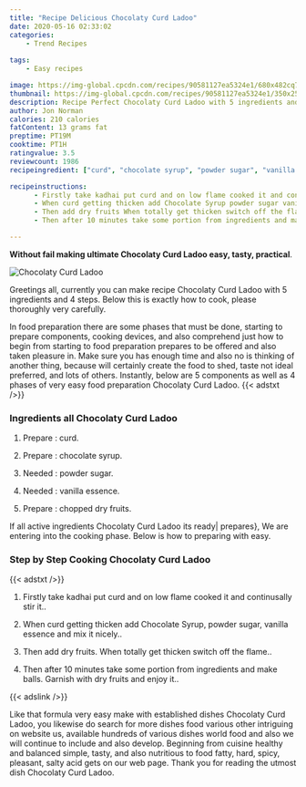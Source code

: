 ```yaml
---
title: "Recipe Delicious Chocolaty Curd Ladoo"
date: 2020-05-16 02:33:02
categories:
    - Trend Recipes
    
tags:
    - Easy recipes

image: https://img-global.cpcdn.com/recipes/90581127ea5324e1/680x482cq70/chocolaty-curd-ladoo-recipe-main-photo.jpg
thumbnail: https://img-global.cpcdn.com/recipes/90581127ea5324e1/350x250cq70/chocolaty-curd-ladoo-recipe-main-photo.jpg
description: Recipe Perfect Chocolaty Curd Ladoo with 5 ingredients and 4 stages of easy cooking.
author: Jon Norman
calories: 210 calories
fatContent: 13 grams fat
preptime: PT19M
cooktime: PT1H
ratingvalue: 3.5
reviewcount: 1986
recipeingredient: ["curd", "chocolate syrup", "powder sugar", "vanilla essence", "chopped dry fruits"]

recipeinstructions: 
      - Firstly take kadhai put curd and on low flame cooked it and continusally stir it 
      - When curd getting thicken add Chocolate Syrup powder sugar vanilla essence and mix it nicely 
      - Then add dry fruits When totally get thicken switch off the flame 
      - Then after 10 minutes take some portion from ingredients and make ballsGarnish with dry fruits and enjoy it

---
```




**Without fail making ultimate Chocolaty Curd Ladoo easy, tasty, practical**. 


![Chocolaty Curd Ladoo](https://img-global.cpcdn.com/recipes/90581127ea5324e1/680x482cq70/chocolaty-curd-ladoo-recipe-main-photo.jpg "Chocolaty Curd Ladoo")




Greetings all, currently you can make recipe Chocolaty Curd Ladoo with 5 ingredients and 4 steps. Below this is exactly how to cook, please thoroughly very carefully.

In food preparation there are some phases that must be done, starting to prepare components, cooking devices, and also comprehend just how to begin from starting to food preparation prepares to be offered and also taken pleasure in. Make sure you has enough time and also no is thinking of another thing, because will certainly create the food to shed, taste not ideal preferred, and lots of others. Instantly, below are 5 components as well as 4 phases of very easy food preparation Chocolaty Curd Ladoo.
{{< adstxt />}}

### Ingredients all Chocolaty Curd Ladoo


1. Prepare  : curd.

1. Prepare  : chocolate syrup.

1. Needed  : powder sugar.

1. Needed  : vanilla essence.

1. Prepare  : chopped dry fruits.



If all active ingredients Chocolaty Curd Ladoo its ready| prepares}, We are entering into the cooking phase. Below is how to preparing with easy.

### Step by Step Cooking Chocolaty Curd Ladoo

{{< adstxt />}}


1. Firstly take kadhai put curd and on low flame cooked it and continusally stir it..



1. When curd getting thicken add Chocolate Syrup, powder sugar, vanilla essence and mix it nicely..



1. Then add dry fruits. When totally get thicken switch off the flame..



1. Then after 10 minutes take some portion from ingredients and make balls.
Garnish with dry fruits and enjoy it..





{{< adslink />}}

Like that formula very easy make with established dishes Chocolaty Curd Ladoo, you likewise do search for more dishes food various other intriguing on website us, available hundreds of various dishes world food and also we will continue to include and also develop. Beginning from cuisine healthy and balanced simple, tasty, and also nutritious to food fatty, hard, spicy, pleasant, salty acid gets on our web page. Thank you for reading the utmost dish Chocolaty Curd Ladoo.
